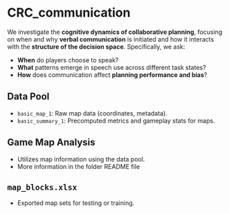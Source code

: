 # CRC_communication

We investigate the **cognitive dynamics of collaborative planning**, focusing on when and why **verbal communication** is initiated and how it interacts with the **structure of the decision space**. Specifically, we ask:

- **When** do players choose to speak?
- **What** patterns emerge in speech use across different task states?
- **How** does communication affect **planning performance and bias**?

## Data Pool

- `basic_map_1`: Raw map data (coordinates, metadata).
- `basic_summary_1`: Precomputed metrics and gameplay stats for maps.

## Game Map Analysis
- Utilizes map information using the data pool.
- More information in the folder README file

## `map_blocks.xlsx`
- Exported map sets for testing or training.
